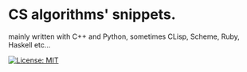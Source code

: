 # CS algorithms' snippets.
mainly written with C++ and Python, sometimes CLisp, Scheme, Ruby, Haskell etc...

[![License: MIT](https://img.shields.io/badge/License-MIT-green.svg)](https://opensource.org/licenses/MIT)

